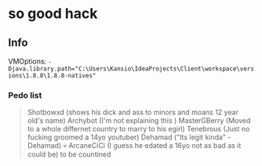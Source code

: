 
# so good hack
## Info
VMOptions: `-Djava.library.path="C:\Users\Kansio\IdeaProjects\Client\workspace\versions\1.8.8\1.8.8-natives"`
### Pedo list
> Shotbowxd (shows his dick and ass to minors and moans 12 year old's name)
> Archybot (I'm not explaining this )
> MasterGBerry (Moved to a whole differnet country to marry to his egirl)
> Tenebrous (Just no fucking groomed a 14yo youtuber)
> Dehamad ("Its legit kinda" - Dehamad) :skull:
> ArcaneCiCi (I guess he edated a 16yo not as bad as it could be)
> to be countined
